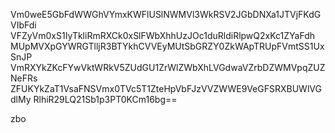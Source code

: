 Vm0weE5GbFdWWGhVYmxKWFlUSlNWMVl3WkRSV2JGbDNXa1JTVjFKdGVIbFdi
VFZyVm0xS1IyTkliRmRXCk0xSlFWbXhhUzJOc1duRldiRlpwQ2xKc1ZYaFdh
MUpMVXpGYWRGTlljR3BTYkhCVVEyMUtSbGRZY0ZkWApTRUpFVmtSS1UxSnJP
VmRXYkZKcFYwVktWRkV5ZUdGU1ZrWlZWbXhLVGdwaVZrbDZWMVpqZUZNeFRs
ZFUKYkZaT1VsaFNSVmx0TVc5T1ZteHpVbFJzVVZWWE9VeGFSRXBUWlVGdlMy
RlhiR29LQ21Sb1p3PT0KCm16bg==

zbo